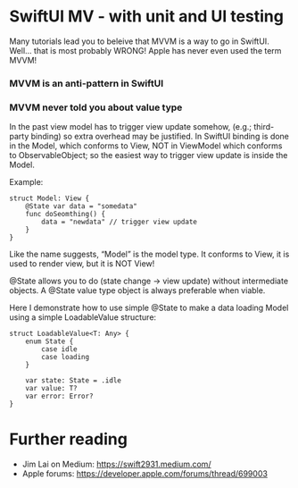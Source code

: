 # SwiftUI MV - with unit and UI testing

Many tutorials lead you to beleive that MVVM is a way to go in SwiftUI.
Well... that is most probably WRONG! Apple has never even used the term MVVM!

### MVVM is an anti-pattern in SwiftUI
### MVVM never told you about value type

In the past view model has to trigger view update somehow, (e.g.; third-party binding) so extra overhead may be justified.
In SwiftUI binding is done in the Model, which conforms to View, NOT in ViewModel which conforms to ObservableObject; so the easiest way to trigger view update is inside the Model.

Example:
```
struct Model: View {
    @State var data = "somedata"
    func doSeomthing() {
        data = "newdata" // trigger view update
    }
}
```

Like the name suggests, “Model” is the model type. It conforms to View, it is used to render view, but it is NOT View!

@State allows you to do (state change -> view update) without intermediate objects. A @State value type object is always preferable when viable.

Here I demonstrate how to use simple @State to make a data loading Model using a simple LoadableValue structure:
```
struct LoadableValue<T: Any> {
    enum State {
        case idle
        case loading
    }

    var state: State = .idle
    var value: T?
    var error: Error?
}
```

# Further reading

- Jim Lai on Medium: https://swift2931.medium.com/
- Apple forums: https://developer.apple.com/forums/thread/699003
